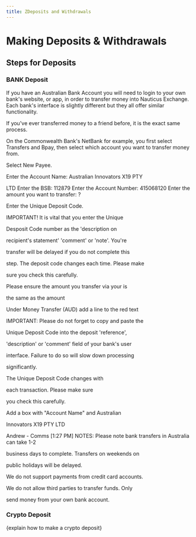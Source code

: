 ```yaml
---
title: ZDeposits and Withdrawals
---
```



# Making Deposits & Withdrawals



## Steps for Deposits


### BANK Deposit



If you have an Australian Bank Account you will need to login to your own bank's website, or app, in order to transfer money into Nauticus Exchange. Each bank's interface is slightly different but they all offer similar functionality. 

If you've ever transferred money to a friend before, it is the exact same process.

On the Commonwealth Bank's NetBank for example, you first select Transfers and Bpay, then select which account you want to transfer money from.

Select New Payee.

Enter the Account Name: Australian Innovators X19 PTY

LTD
Enter the BSB: 112879
Enter the Account Number: 415068120
Enter the amount you want to transfer: ?

Enter the Unique Deposit Code.

IMPORTANT! It is vital that you enter the Unique

Desposit Code number as the 'description on

recipient's statement' 'comment' or 'note'. You're

transfer will be delayed if you do not complete this

step. The deposit code changes each time. Please make

sure you check this carefully.

Please ensure the amount you transfer via your  is

the same as the amount



Under Money Transfer (AUD) add a line to the red text

IMPORTANT: Please do not forget to copy and paste the

Unique Deposit Code into the deposit 'reference',

'description' or 'comment' field of your bank's user

interface. Failure to do so will slow down processing

significantly.

The Unique Deposit Code changes with

each transaction. Please make sure

you check this carefully.

Add a box with "Account Name" and Australian

Innovators X19 PTY LTD


Andrew - Comms [1:27 PM]
NOTES:
Please note bank transfers in Australia can take 1-2

business days to complete. Transfers on weekends on

public holidays will be delayed.

We do not support payments from credit card accounts.

We do not allow third parties to transfer funds. Only

send money from your own bank account.



### Crypto Deposit

{explain how to make a crypto deposit}